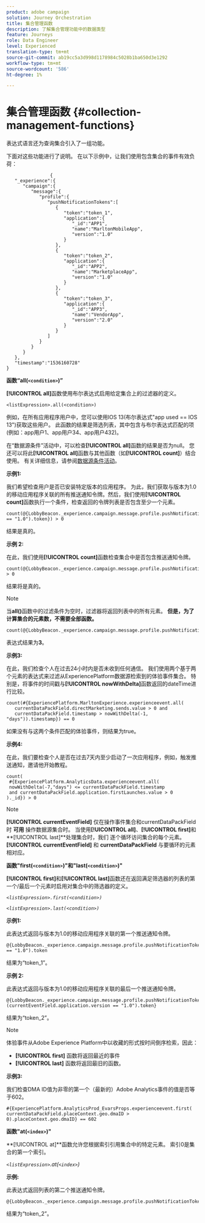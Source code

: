 ```yaml
---
product: adobe campaign
solution: Journey Orchestration
title: 集合管理函数
description: 了解集合管理功能中的数据类型
feature: Journeys
role: Data Engineer
level: Experienced
translation-type: tm+mt
source-git-commit: ab19cc5a3d998d1178984c5028b1ba650d3e1292
workflow-type: tm+mt
source-wordcount: '586'
ht-degree: 1%

---
```



# 集合管理函数 {#collection-management-functions}

表达式语言还为查询集合引入了一组功能。

下面对这些功能进行了说明。 在以下示例中，让我们使用包含集合的事件有效负荷：

```
                { 
   "_experience":{ 
      "campaign":{ 
         "message":{ 
            "profile":{ 
               "pushNotificationTokens":[ 
                  { 
                     "token":"token_1",
                     "application":{ 
                        "_id":"APP1",
                        "name":"MarltonMobileApp",
                        "version":"1.0"
                     }
                  },
                  { 
                     "token":"token_2",
                     "application":{ 
                        "_id":"APP2",
                        "name":"MarketplaceApp",
                        "version":"1.0"
                     }
                  },
                  { 
                     "token":"token_3",
                     "application":{ 
                        "_id":"APP3",
                        "name":"VendorApp",
                        "version":"2.0"
                     }
                  }
               ]
            }
         }
      }
   },
   "timestamp":"1536160728"
}
```

**函数“all(`<condition>`)”**

**[!UICONTROL all]**&#x200B;函数使用布尔表达式启用给定集合上的过滤器的定义。

```
<listExpression>.all(<condition>)
```

例如，在所有应用程序用户中，您可以使用IOS 13(布尔表达式&quot;app used == IOS 13&quot;)获取这些用户。 此函数的结果是筛选列表，其中包含与布尔表达式匹配的项(例如：app用户1、app用户34、app用户432)。

在“数据源条件”活动中，可以检查&#x200B;**[!UICONTROL all]**&#x200B;函数的结果是否为null。 您还可以将此&#x200B;**[!UICONTROL all]**&#x200B;函数与其他函数（如&#x200B;**[!UICONTROL count]**）结合使用。 有关详细信息，请参阅[数据源条件活动](../building-journeys/condition-activity.md#data_source_condition)。

**示例1:**

我们希望检查用户是否已安装特定版本的应用程序。 为此，我们获取与版本为1.0的移动应用程序关联的所有推送通知令牌。然后，我们使用&#x200B;**[!UICONTROL count]**&#x200B;函数执行一个条件，检查返回的令牌列表是否包含至少一个元素。

```
count(@{LobbyBeacon._experience.campaign.message.profile.pushNotificationTokens.all(currentEventField.application.version == "1.0").token}) > 0
```

结果是真的。

**示例 2:**

在此，我们使用&#x200B;**[!UICONTROL count]**&#x200B;函数检查集合中是否包含推送通知令牌。

```
count(@{LobbyBeacon._experience.campaign.message.profile.pushNotificationTokens.all().token}) > 0
```

结果将是真的。

<!--Alternatively, you can check if there is no token in the collection:

   ```
   count(@{LobbyBeacon._experience.campaign.message.profile.pushNotificationTokens.all().token}) == 0
   ```

The result will be false.

Here we use the count function in a condition to count the number of push notification tokens in the event.

`count(@{LobbyBeacon._experience.campaign.message.profile.pushNotificationTokens.all().token})`

The result is true.

Note that when the condition in the **all()** function is empty, the filter will return all the elements in the list. Hence, the expression above is equivalent to:

`count(@{LobbyBeacon._experience.campaign.message.profile.pushNotificationTokens.application.name})`

In both cases, the result of the expression is **3**.

A query of experience events recorded on the Adobe Experience Platform may or may not include the current event that triggered the current Journey. This will depend on the relative processing time with which [!DNL Journey Orchestration] sees an event and started evaluating conditions, versus the time it takes for that event to be ingested into the Adobe Experience Platform. For example, when using the .all() syntax to query experience events from the Adobe Experience Platform, we recommend enforcing the exclusion of the current event (by requiring an
earlier timestamp) in order to only consider prior events.-->

>[!NOTE]
>
>当&#x200B;**all()**&#x200B;函数中的过滤条件为空时，过滤器将返回列表中的所有元素。 **但是，为了计算集合的元素数，不需要全部函数。**


```
count(@{LobbyBeacon._experience.campaign.message.profile.pushNotificationTokens.token})
```

表达式结果为&#x200B;**3**。

**示例3:**

在此，我们检查个人在过去24小时内是否未收到任何通信。 我们使用两个基于两个元素的表达式来过滤从ExperiencePlatform数据源检索到的体验事件集合。 特别是，将事件的时间戳与&#x200B;**[!UICONTROL nowWithDelta]**&#x200B;函数返回的dateTime进行比较。

```
count(#{ExperiencePlatform.MarltonExperience.experienceevent.all(
   currentDataPackField.directMarketing.sends.value > 0 and
   currentDataPackField.timestamp > nowWithDelta(-1, "days")).timestamp}) == 0
```

如果没有与这两个条件匹配的体验事件，则结果为true。

**示例4:**

在此，我们要检查个人是否在过去7天内至少启动了一次应用程序，例如，触发推送通知，邀请他开始教程。

```
count(
 #{ExperiencePlatform.AnalyticsData.experienceevent.all(
 nowWithDelta(-7,"days") <= currentDataPackField.timestamp
 and currentDataPackField.application.firstLaunches.value > 0
)._id}) > 0
```

<!--**"All + Count" example 4:** here we use the count function in a boolean expression to see if there is push notification tokens in the collection.

`count(@{LobbyBeacon._experience.campaign.message.profile.pushNotificationTokens.all().application.name}) > 0`

The result will be:

`true`

Alternatively, you can check if there is NO token in the collection:

`count(@{LobbyBeacon._experience.campaign.message.profile.pushNotificationTokens.all().application.name}) =0`

The result will be:

`false`-->

>[!NOTE]
>
>**[!UICONTROL currentEventField]** 仅在操作事件集合和currentDataPackField时 **可用**
>操作数据源集合时。 当使用&#x200B;**[!UICONTROL all]**、**[!UICONTROL first]**&#x200B;和&#x200B;**[!UICONTROL last]**处理集合时，我们
>逐个循环访问集合的每个元素。 **[!UICONTROL currentEventField]** 和 **currentDataPackField**
>与要循环的元素相对应。

**函数&quot;first(`<condition>`)&quot;和&quot;last(`<condition>`)&quot;**

**[!UICONTROL first]**&#x200B;和&#x200B;**[!UICONTROL last]**&#x200B;函数还在返回满足筛选器的列表的第一个/最后一个元素时启用对集合中的筛选器的定义。

_`<listExpression>.first(<condition>)`_

_`<listExpression>.last(<condition>)`_

**示例1:**

此表达式返回与版本为1.0的移动应用程序关联的第一个推送通知令牌。

```
@{LobbyBeacon._experience.campaign.message.profile.pushNotificationTokens.first(currentEventField.application.version == "1.0").token
```

结果为“token_1”。

**示例 2:**

此表达式返回与版本为1.0的移动应用程序关联的最后一个推送通知令牌。

```
@{LobbyBeacon._experience.campaign.message.profile.pushNotificationTokens.last&#8203;(currentEventField.application.version == "1.0").token}
```

结果为“token_2”。

>[!NOTE]
>
>体验事件从Adobe Experience Platform中以收藏的形式按时间倒序检索，因此：
>* **[!UICONTROL first]** 函数将返回最近的事件
>* **[!UICONTROL last]** 函数将返回最旧的函数。


**示例3:**

我们检查DMA ID值为非零的第一个（最新的）Adobe Analytics事件的值是否等于602。

```
#{ExperiencePlatform.AnalyticsProd_EvarsProps.experienceevent.first(
currentDataPackField.placeContext.geo.dmaID > 0).placeContext.geo.dmaID} == 602
```

**函数&quot;at(`<index>`)&quot;**

**[!UICONTROL at]**函数允许您根据索引引用集合中的特定元素。
索引0是集合的第一个索引。

_`<listExpression>`.at(`<index>`)_

**示例:**

此表达式返回列表的第二个推送通知令牌。

```
@{LobbyBeacon._experience.campaign.message.profile.pushNotificationTokens.at(1).token}
```

结果为“token_2”。